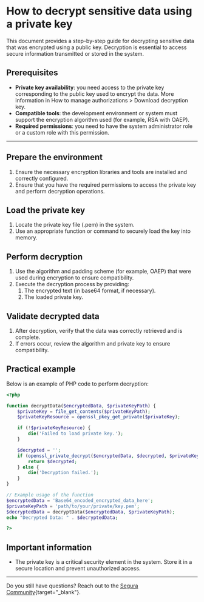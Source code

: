 # How to decrypt sensitive data using a private key

This document provides a step-by-step guide for decrypting sensitive data that was encrypted using a public key. Decryption is essential to access secure information transmitted or stored in the system.

## Prerequisites

* **Private key availability**: you need access to the private key corresponding to the public key used to encrypt the data. More information in How to manage authorizations \> Download decryption key.  
* **Compatible tools**: the development environment or system must support the encryption algorithm used (for example, RSA with OAEP).  
* **Required permissions**: you need to have the system administrator role or a custom role with this permission.

---
## Prepare the environment

1. Ensure the necessary encryption libraries and tools are installed and correctly configured.  
2. Ensure that you have the required permissions to access the private key and perform decryption operations.

## Load the private key

1. Locate the private key file (.pem) in the system.  
2. Use an appropriate function or command to securely load the key into memory.

## Perform decryption

1. Use the algorithm and padding scheme (for example, OAEP) that were used during encryption to ensure compatibility.  
2. Execute the decryption process by providing:  
   1. The encrypted text (in base64 format, if necessary).  
   2. The loaded private key.

## Validate decrypted data

1. After decryption, verify that the data was correctly retrieved and is complete.  
2. If errors occur, review the algorithm and private key to ensure compatibility.

## Practical example

Below is an example of PHP code to perform decryption:

```php
<?php

function decryptData($encryptedData, $privateKeyPath) {
    $privateKey = file_get_contents($privateKeyPath);
    $privateKeyResource = openssl_pkey_get_private($privateKey);

    if (!$privateKeyResource) {
        die('Failed to load private key.');
    }

    $decrypted = '';
    if (openssl_private_decrypt($encryptedData, $decrypted, $privateKeyResource, OPENSSL_PKCS1_OAEP_PADDING)) {
        return $decrypted;
    } else {
        die('Decryption failed.');
    }
}

// Example usage of the function
$encryptedData = 'Base64_encoded_encrypted_data_here';
$privateKeyPath = 'path/to/your/private/key.pem';
$decryptedData = decryptData($encryptedData, $privateKeyPath);
echo "Decrypted Data: " . $decryptedData;

?>
```

## Important information

* The private key is a critical security element in the system. Store it in a secure location and prevent unauthorized access.

---
Do you still have questions? Reach out to the [Segura Community](https://community.Segura.io/){target="\_blank"}.